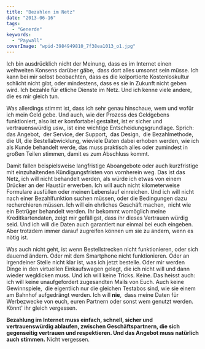 ```yaml
---
title: "Bezahlen im Netz"
date: "2013-06-16"
tags:
  - "Generde"
keywords:
  - "Paywall"
coverImage: "wpid-3984949810_7f38ea1013_o1.jpg"
---
```


Ich bin ausdrücklich nicht der Meinung, dass es im Internet einen weltweiten Konsens darüber gäbe,  dass dort alles umsonst sein müsse. Ich kann bei mir selbst beobachten, dass es die kolportierte Kostenloskultur schlicht nicht gibt, oder mindestens, dass es sie in Zukunft nicht geben wird. Ich bezahle für etliche Dienste im Netz. Und ich kenne viele andere, die es mir gleich tun.

Was allerdings stimmt ist, dass ich sehr genau hinschaue, wem und wofür ich mein Geld gebe. Und auch, wie der Prozess des Geldgebens funktioniert, also ist er komfortabel gestaltet, ist er sicher und vertrauenswürdig usw., ist eine wichtige Entscheidungsgrundlage. Sprich: das Angebot,  der Service, der Support,  das Design,  die Bezahlmethode, die UI, die Bestellabwicklung, wieviele Daten dabei erhoben werden, wie ich als Kunde behandelt werde, das muss praktisch alles oder zumindest in großen Teilen stimmen, damit es zum Abschluss kommt.

Damit fallen beispielsweise langfristige Aboangebote oder auch kurzfristige mit einzuhaltenden Kündigungsfristen von vornherein weg. Das ist das Netz, ich will nicht behandelt werden, als würde ich etwas von einem Drücker an der Haustür erwerben. Ich will auch nicht kilometerweise Formulare ausfüllen oder meinen Lebenslauf einreichen. Und ich will nicht nach einer Bezahlfunktion suchen müssen, oder die Bedingungen dazu recherchieren müssen. Ich will ein ehrliches Geschäft machen,  nicht wie ein Betrüger behandelt werden. Ihr bekommt womöglich meine Kreditkartendaten, zeigt mir gefälligst, dass ihr dieses Vertrauen würdig seid. Und ich will die Daten auch garantiert nur einmal bei euch eingeben. Aber trotzdem immer darauf zugreifen können um sie zu ändern, wenn es nötig ist.

Was auch nicht geht, ist wenn Bestellstrecken nicht funktionieren, oder sich dauernd ändern. Oder mit dem Smartphone nicht funktionieren. Oder an irgendeiner Stelle nicht klar ist, was ich jetzt bestelle. Oder mir werden Dinge in den virtuellen Einkaufswagen gelegt, die ich nicht will und dann wieder wegklicken muss. Und ich will keine Tricks. Keine. Das heisst auch: ich will keine unaufgefordert zugesandten Mails von Euch. Auch keine Gewinnspiele,  die eigentlich nur die gleichen Testabos sind, wie sie einem am Bahnhof aufgedrängt werden. Ich will **nie**,  dass meine Daten für Werbezwecke von euch, euren Partnern oder sonst wem genutzt werden. Könnt' ihr gleich vergessen.

**Bezahlung im Internet muss einfach, schnell, sicher und vertrauenswürdig ablaufen, zwischen Geschäftspartnern, die sich gegenseitig vertrauen und respektieren. Und das Angebot muss natürlich auch stimmen.** Nicht vergessen.
